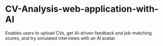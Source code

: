 # CV-Analysis-web-application-with-AI
Enables users to upload CVs, get AI-driven feedback and job-matching scores, and try simulated interviews with an AI avatar.
